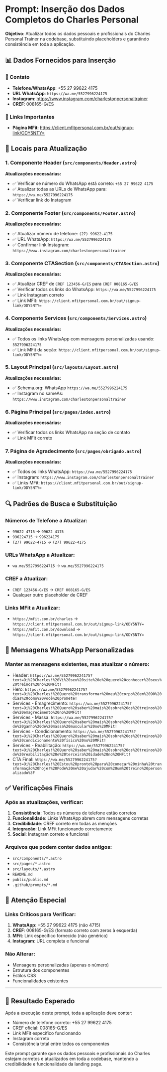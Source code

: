 # Prompt: Inserção dos Dados Completos do Charles Personal

**Objetivo**: Atualizar todos os dados pessoais e profissionais do Charles Personal Trainer na codebase, substituindo placeholders e garantindo consistência em toda a aplicação.

## 📊 Dados Fornecidos para Inserção

### 📱 Contato
- **Telefone/WhatsApp**: +55 27 99622 4175
- **URL WhatsApp**: `https://wa.me/5527996224175`
- **Instagram**: https://www.instagram.com/charlestonpersonaltrainer
- **CREF**: 008165-G/ES

### 🔗 Links Importantes
- **Página MFit**: https://client.mfitpersonal.com.br/out/signup-link/ODY5NTY=

## 🎯 Locais para Atualização

### 1. Componente Header (`src/components/Header.astro`)
**Atualizações necessárias:**
- ✅ Verificar se número do WhatsApp está correto: `+55 27 99622 4175`
- ✅ Atualizar todas as URLs de WhatsApp para: `https://wa.me/5527996224175`
- ✅ Verificar link do Instagram

### 2. Componente Footer (`src/components/Footer.astro`)
**Atualizações necessárias:**
- ✅ Atualizar número de telefone: `(27) 99622-4175`
- ✅ URL WhatsApp: `https://wa.me/5527996224175`
- ✅ Confirmar link Instagram: `https://www.instagram.com/charlestonpersonaltrainer`

### 3. Componente CTASection (`src/components/CTASection.astro`)
**Atualizações necessárias:**
- ✅ Atualizar CREF de `CREF 123456-G/ES` para `CREF 008165-G/ES`
- ✅ Verificar todos os links do WhatsApp: `https://wa.me/5527996224175`
- ✅ Link Instagram correto
- ✅ Link MFit: `https://client.mfitpersonal.com.br/out/signup-link/ODY5NTY=`

### 4. Componente Services (`src/components/Services.astro`)
**Atualizações necessárias:**
- ✅ Todos os links WhatsApp com mensagens personalizadas usando: `5527996224175`
- ✅ Link MFit da seção: `https://client.mfitpersonal.com.br/out/signup-link/ODY5NTY=`

### 5. Layout Principal (`src/layouts/Layout.astro`)
**Atualizações necessárias:**
- ✅ Schema.org: WhatsApp `https://wa.me/5527996224175`
- ✅ Instagram no sameAs: `https://www.instagram.com/charlestonpersonaltrainer`

### 6. Página Principal (`src/pages/index.astro`)
**Atualizações necessárias:**
- ✅ Verificar todos os links WhatsApp na seção de contato
- ✅ Link MFit correto

### 7. Página de Agradecimento (`src/pages/obrigado.astro`)
**Atualizações necessárias:**
- ✅ Todos os links WhatsApp: `https://wa.me/5527996224175`
- ✅ Instagram: `https://www.instagram.com/charlestonpersonaltrainer`
- ✅ Links MFit: `https://client.mfitpersonal.com.br/out/signup-link/ODY5NTY=`

## 🔍 Padrões de Busca e Substituição

### Números de Telefone a Atualizar:
- `99622 4715` → `99622 4175`
- `996224715` → `996224175`
- `(27) 99622-4715` → `(27) 99622-4175`

### URLs WhatsApp a Atualizar:
- `wa.me/5527996224715` → `wa.me/5527996224175`

### CREF a Atualizar:
- `CREF 123456-G/ES` → `CREF 008165-G/ES`
- Qualquer outro placeholder de CREF

### Links MFit a Atualizar:
- `https://mfit.com.br/charles` → `https://client.mfitpersonal.com.br/out/signup-link/ODY5NTY=`
- `https://mfit.com.br/download` → `https://client.mfitpersonal.com.br/out/signup-link/ODY5NTY=`

## 📝 Mensagens WhatsApp Personalizadas

### Manter as mensagens existentes, mas atualizar o número:
- Header: `https://wa.me/5527996224175?text=Oi%20Charles!%20Vi%20seu%20site%20e%20quero%20conhecer%20seus%20treinos%20no%20MFit!`
- Hero: `https://wa.me/5527996224175?text=Oi%20Charles!%20Quero%20transformar%20meu%20corpo%20em%2090%20dias%20como%20você%20promete!`
- Services - Emagrecimento: `https://wa.me/5527996224175?text=Oi%20Charles!%20Quero%20saber%20mais%20sobre%20os%20treinos%20de%20emagrecimento%20no%20MFit!`
- Services - Massa: `https://wa.me/5527996224175?text=Oi%20Charles!%20Quero%20saber%20mais%20sobre%20os%20treinos%20de%20ganho%20de%20massa%20muscular%20no%20MFit!`
- Services - Condicionamento: `https://wa.me/5527996224175?text=Oi%20Charles!%20Quero%20saber%20mais%20sobre%20os%20treinos%20de%20condicionamento%20físico%20no%20MFit!`
- Services - Reabilitação: `https://wa.me/5527996224175?text=Oi%20Charles!%20Quero%20saber%20mais%20sobre%20os%20treinos%20de%20reabilitação%20e%20terceira%20idade%20no%20MFit!`
- CTA Final: `https://wa.me/5527996224175?text=Oi%20Charles!%20Estou%20pronto%20para%20começar%20minha%20transformação%20hoje!%20Pode%20me%20ajudar%20com%20um%20treino%20personalizado%3F`

## ✅ Verificações Finais

### Após as atualizações, verificar:
1. **Consistência**: Todos os números de telefone estão corretos
2. **Funcionalidade**: Links WhatsApp abrem com mensagens corretas
3. **Credibilidade**: CREF correto em todas as menções
4. **Integração**: Link MFit funcionando corretamente
5. **Social**: Instagram correto e funcional

### Arquivos que podem conter dados antigos:
- `src/components/*.astro`
- `src/pages/*.astro`
- `src/layouts/*.astro`
- `README.md`
- `public/public.md`
- `.github/prompts/*.md`

## 🚨 Atenção Especial

### Links Críticos para Verificar:
1. **WhatsApp**: +55 27 99622 4**1**75 (não 4715)
2. **CREF**: 008165-G/ES (formato correto com zeros à esquerda)
3. **MFit**: Link específico fornecido (não genérico)
4. **Instagram**: URL completa e funcional

### Não Alterar:
- Mensagens personalizadas (apenas o número)
- Estrutura dos componentes
- Estilos CSS
- Funcionalidades existentes

---

## 🎯 Resultado Esperado

Após a execução deste prompt, toda a aplicação deve conter:
- Número de telefone correto: +55 27 99622 4175
- CREF oficial: 008165-G/ES  
- Link MFit específico funcionando
- Instagram correto
- Consistência total entre todos os componentes

Este prompt garante que os dados pessoais e profissionais do Charles estejam corretos e atualizados em toda a codebase, mantendo a credibilidade e funcionalidade da landing page.